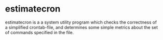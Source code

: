 # estimatecron
estimatecron is a a system utility program which checks the correctness of a simplified crontab-file, and determines some simple metrics about the set of commands specified in the file. 
